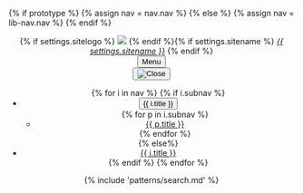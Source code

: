 {% if prototype %}
{% assign nav = nav.nav %}
{% else %}
{% assign nav = lib-nav.nav %}
{% endif %}

<div class="usa-overlay"></div>
<header class="usa-header usa-header--basic">
  <div class="usa-nav-container">
  <div class="usa-navbar">
  <div class="usa-logo">
  {% if settings.sitelogo %}
  <a href="/" title="{{ settings.sitename }}"><img style="" src="{{ settings.sitelogo }}" /></a>
  {% endif %}{% if settings.sitename %}
  <em class="usa-logo__text"><a href="/" title="{{ settings.sitename }}">{{ settings.sitename }}</a></em>
  {% endif %}
  </div>
  <button type="button" class="usa-menu-btn">Menu</button>
  </div>
<nav aria-label="Primary navigation" class="usa-nav">
  <button type="button" class="usa-nav__close">
    <img src="/assets/img/usa-icons/close.svg" role="img" alt="Close" />
  </button>
  <ul class="usa-nav__primary usa-accordion">
  {% for i in nav %}
  {% if i.subnav %}
  <li class="usa-nav__primary-item">
  <button
    type="button"
    class="usa-accordion__button usa-nav__link {% if page.url == i.href %}usa-current{% endif %}"
    aria-expanded="false"
    aria-controls="basic-nav-section-{{forloop.index}}">
  <span>{{ i.title }}</span>
  </button>
  <ul id="basic-nav-section-{{forloop.index}}" class="usa-nav__submenu">
  {% for p in i.subnav %}
  <li class="usa-nav__submenu-item">
  <a href="{{ p.href }}"><span>{{ p.title }}</span></a>
  </li>
  {% endfor %}
  </ul>
  </li>
  {% else%}
  <li class="usa-nav__primary-item">
  <a href="{{ i.href }}" class="usa-nav-link {% if page.url == i.href %}usa-current{% endif %}"><span>{{ i.title }}</span></a>
  </li>
  {% endif %}
  {% endfor %}
  </ul>
  {% include 'patterns/search.md' %}
</nav>
</header>
